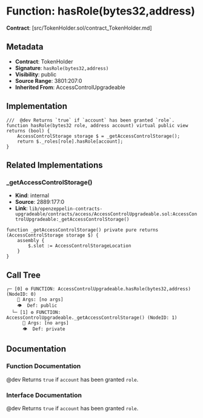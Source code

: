 # Function: hasRole(bytes32,address)

**Contract**: [src/TokenHolder.sol/contract_TokenHolder.md]

## Metadata

- **Contract**: TokenHolder
- **Signature**: `hasRole(bytes32,address)`
- **Visibility**: public
- **Source Range**: 3801:207:0
- **Inherited From**: AccessControlUpgradeable

## Implementation

```solidity
///  @dev Returns `true` if `account` has been granted `role`.
function hasRole(bytes32 role, address account) virtual public view returns (bool) {
    AccessControlStorage storage $ = _getAccessControlStorage();
    return $._roles[role].hasRole[account];
}
```

## Related Implementations

### _getAccessControlStorage()

- **Kind**: internal
- **Source**: 2889:177:0
- **Link**: `lib/openzeppelin-contracts-upgradeable/contracts/access/AccessControlUpgradeable.sol:AccessControlUpgradeable:_getAccessControlStorage()`

```solidity
function _getAccessControlStorage() private pure returns (AccessControlStorage storage $) {
    assembly {
        $.slot := AccessControlStorageLocation
    }
}
```

## Call Tree

```
┌─ [0] ⚙️ FUNCTION: AccessControlUpgradeable.hasRole(bytes32,address) (NodeID: 0)
    💬 Args: [no args]
    👁️  Def: public
  └─ [1] ⚙️ FUNCTION: AccessControlUpgradeable._getAccessControlStorage() (NodeID: 1)
      💬 Args: [no args]
      👁️  Def: private
```

## Documentation

### Function Documentation

 @dev Returns `true` if `account` has been granted `role`.

### Interface Documentation

 @dev Returns `true` if `account` has been granted `role`.
